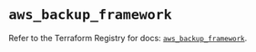 # `aws_backup_framework`

Refer to the Terraform Registry for docs: [`aws_backup_framework`](https://registry.terraform.io/providers/hashicorp/aws/5.75.1/docs/resources/backup_framework).

